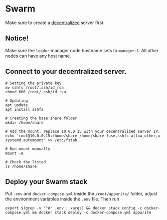 # Swarm

Make sure to create a [decentralized](../decentralized) server first.

## Notice!

Make sure the `leader` manager node hostname sets to `manager-1`. All other nodes can have any host name.

## Connect to your decentralized server.

```shell
# Setting the private key
mv sshfs /root/.ssh/id_rsa
chmod 600 /root/.ssh/id_rsa

# Updating
apt update
apt install sshfs

# Creating the base share folder
mkdir /home/share

# Add the mount, replace 10.0.0.15 with your decentralized server IP.
echo 'root@10.0.0.15:/home/share /home/share fuse.sshfs allow_other,x-systemd.automount' >> /etc/fstab

# Run mount manually
mount -a

# Check the listed
ls /home/share
```

## Deploy your Swarm stack

Put `.env` and `docker-compose.yml` inside the `/root/appwrite/` folder, adjust the environment variables inside the `.env` file. Then run

```shell
export $(grep -v '^#' .env | xargs) && docker stack config -c docker-compose.yml && docker stack deploy -c docker-compose.yml appwrite
```


